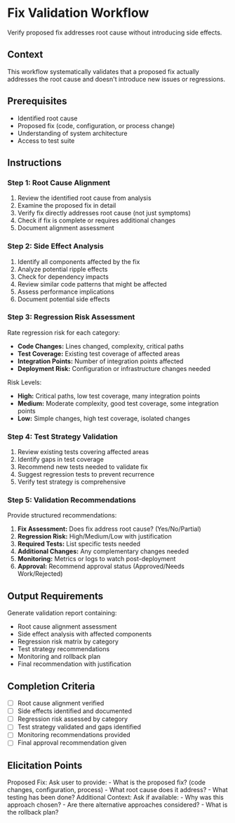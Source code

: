 # Fix Validation Workflow

Verify proposed fix addresses root cause without introducing side effects.

## Context

This workflow systematically validates that a proposed fix actually addresses the root cause and doesn't introduce new issues or regressions.

## Prerequisites

- Identified root cause
- Proposed fix (code, configuration, or process change)
- Understanding of system architecture
- Access to test suite

## Instructions

### Step 1: Root Cause Alignment

1. Review the identified root cause from analysis
2. Examine the proposed fix in detail
3. Verify fix directly addresses root cause (not just symptoms)
4. Check if fix is complete or requires additional changes
5. Document alignment assessment

### Step 2: Side Effect Analysis

1. Identify all components affected by the fix
2. Analyze potential ripple effects
3. Check for dependency impacts
4. Review similar code patterns that might be affected
5. Assess performance implications
6. Document potential side effects

### Step 3: Regression Risk Assessment

Rate regression risk for each category:

- **Code Changes:** Lines changed, complexity, critical paths
- **Test Coverage:** Existing test coverage of affected areas
- **Integration Points:** Number of integration points affected
- **Deployment Risk:** Configuration or infrastructure changes needed

Risk Levels:

- **High:** Critical paths, low test coverage, many integration points
- **Medium:** Moderate complexity, good test coverage, some integration points
- **Low:** Simple changes, high test coverage, isolated changes

### Step 4: Test Strategy Validation

1. Review existing tests covering affected areas
2. Identify gaps in test coverage
3. Recommend new tests needed to validate fix
4. Suggest regression tests to prevent recurrence
5. Verify test strategy is comprehensive

### Step 5: Validation Recommendations

Provide structured recommendations:

1. **Fix Assessment:** Does fix address root cause? (Yes/No/Partial)
2. **Regression Risk:** High/Medium/Low with justification
3. **Required Tests:** List specific tests needed
4. **Additional Changes:** Any complementary changes needed
5. **Monitoring:** Metrics or logs to watch post-deployment
6. **Approval:** Recommend approval status (Approved/Needs Work/Rejected)

## Output Requirements

Generate validation report containing:

- Root cause alignment assessment
- Side effect analysis with affected components
- Regression risk matrix by category
- Test strategy recommendations
- Monitoring and rollback plan
- Final recommendation with justification

## Completion Criteria

- [ ] Root cause alignment verified
- [ ] Side effects identified and documented
- [ ] Regression risk assessed by category
- [ ] Test strategy validated and gaps identified
- [ ] Monitoring recommendations provided
- [ ] Final approval recommendation given

## Elicitation Points

<elicit required="true">
Proposed Fix: Ask user to provide:
- What is the proposed fix? (code changes, configuration, process)
- What root cause does it address?
- What testing has been done?
</elicit>

<elicit required="false">
Additional Context: Ask if available:
- Why was this approach chosen?
- Are there alternative approaches considered?
- What is the rollback plan?
</elicit>
